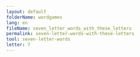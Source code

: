 ```yaml
---
layout: default
folderName: wordgames
lang: en
fileName: seven_letter_words_with_these_letters
permalink: seven-letter-words-with-these-letters
tool: seven-letter-words
letter: 7
---
```

